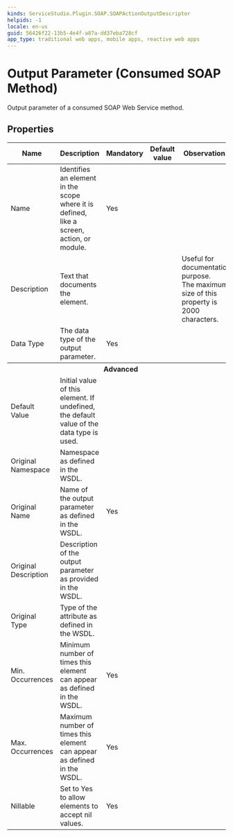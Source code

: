 ```yaml
---
kinds: ServiceStudio.Plugin.SOAP.SOAPActionOutputDescriptor
helpids: -1
locale: en-us
guid: 56426f22-13b5-4e4f-a87a-dd37eba728cf
app_type: traditional web apps, mobile apps, reactive web apps
---
```


# Output Parameter (Consumed SOAP Method)

Output parameter of a consumed SOAP Web Service method.

## Properties

<table markdown="1">
<thead>
<tr>
<th>Name</th>
<th>Description</th>
<th>Mandatory</th>
<th>Default value</th>
<th>Observations</th>
</tr>
</thead>
<tbody>
<tr>
<td title="Name">Name</td>
<td>Identifies an element in the scope where it is defined, like a screen, action, or module.</td>
<td>Yes</td>
<td></td>
<td></td>
</tr>
<tr>
<td title="Description">Description</td>
<td>Text that documents the element.</td>
<td></td>
<td></td>
<td>Useful for documentation purpose.<br/>The maximum size of this property is 2000 characters.</td>
</tr>
<tr>
<td title="Type">Data Type</td>
<td>The data type of the output parameter.</td>
<td>Yes</td>
<td></td>
<td></td>
</tr>
<tr >
<th colspan="5">Advanced</th>
</tr>
<tr>
<td title="DefaultValue">Default Value</td>
<td>Initial value of this element. If undefined, the default value of the data type is used.</td>
<td></td>
<td></td>
<td></td>
</tr>
<tr>
<td title="OriginalNamespace">Original Namespace</td>
<td>Namespace as defined in the WSDL.</td>
<td></td>
<td></td>
<td></td>
</tr>
<tr>
<td title="OriginalName">Original Name</td>
<td>Name of the output parameter as defined in the WSDL.</td>
<td>Yes</td>
<td></td>
<td></td>
</tr>
<tr>
<td title="OriginalDescription">Original Description</td>
<td>Description of the output parameter as provided in the WSDL.</td>
<td></td>
<td></td>
<td></td>
</tr>
<tr>
<td title="OriginalType">Original Type</td>
<td>Type of the attribute as defined in the WSDL.</td>
<td></td>
<td></td>
<td></td>
</tr>
<tr>
<td title="MinOccurrencies">Min. Occurrences</td>
<td>Minimum number of times this element can appear as defined in the WSDL.</td>
<td>Yes</td>
<td></td>
<td></td>
</tr>
<tr>
<td title="MaxOccurrencies">Max. Occurrences</td>
<td>Maximum number of times this element can appear as defined in the WSDL.</td>
<td>Yes</td>
<td></td>
<td></td>
</tr>
<tr>
<td title="Nillable">Nillable</td>
<td>Set to Yes to allow elements to accept nil values.</td>
<td>Yes</td>
<td></td>
<td></td>
</tr>
</tbody>
</table>

